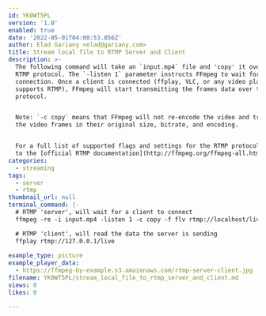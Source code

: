 ```yaml
---
id: YK0WT5PL
version: '1.0'
enabled: true
date: '2022-05-01T04:00:53.056Z'
author: Elad Gariany <elad@gariany.com>
title: Stream local file to RTMP Server and Client
description: >-
  The following command will take an `input.mp4` file and 'copy' it over the
  RTMP protocol. The `-listen 1` parameter instructs FFmpeg to wait for a
  connection. Once a client is connected (ffplay, VLC, or any video player that
  supports RTMP), FFmpeg will start transmitting the frames data over the RTMP
  protocol.


  Note: `-c copy` means that FFmpeg will not re-encode the video and transmit
  the video frames in their original size, bitrate, and encoding.


  For a full list of supported flags and settings for the RTMP protocol, refer
  to the [official RTMP documentation](http://ffmpeg.org/ffmpeg-all.html#rtmp)
categories:
  - streaming
tags:
  - server
  - rtmp
thumbnail_url: null
terminal_command: |-
  # RTMP 'server', will wait for a client to connect
  ffmpeg -re -i input.mp4 -listen 1 -c copy -f flv rtmp://localhost/live

  # RTMP 'client', will read the data the server is sending
  ffplay rtmp://127.0.0.1/live
  
example_type: picture
example_player_data:
  - https://ffmpeg-by-example.s3.amazonaws.com/rtmp-server-client.jpg
filename: YK0WT5PL/stream_local_file_to_rtmp_server_and_client.md
views: 0
likes: 0

---
```

